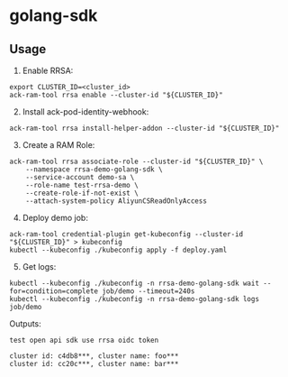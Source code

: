 # golang-sdk

## Usage

1. Enable RRSA:

```
export CLUSTER_ID=<cluster_id>
ack-ram-tool rrsa enable --cluster-id "${CLUSTER_ID}"
```

2. Install ack-pod-identity-webhook:

```
ack-ram-tool rrsa install-helper-addon --cluster-id "${CLUSTER_ID}"
```

3. Create a RAM Role:

```
ack-ram-tool rrsa associate-role --cluster-id "${CLUSTER_ID}" \
    --namespace rrsa-demo-golang-sdk \
    --service-account demo-sa \
    --role-name test-rrsa-demo \
    --create-role-if-not-exist \
    --attach-system-policy AliyunCSReadOnlyAccess
```

4. Deploy demo job:

```
ack-ram-tool credential-plugin get-kubeconfig --cluster-id "${CLUSTER_ID}" > kubeconfig
kubectl --kubeconfig ./kubeconfig apply -f deploy.yaml
```

5. Get logs:

```
kubectl --kubeconfig ./kubeconfig -n rrsa-demo-golang-sdk wait --for=condition=complete job/demo --timeout=240s
kubectl --kubeconfig ./kubeconfig -n rrsa-demo-golang-sdk logs job/demo
```

Outputs:

```
test open api sdk use rrsa oidc token

cluster id: c4db8***, cluster name: foo***
cluster id: cc20c***, cluster name: bar***

```
